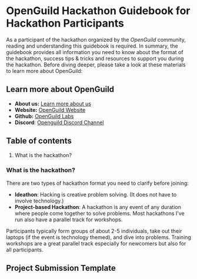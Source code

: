 # OpenGuild Hackathon Guidebook for Hackathon Participants
As a participant of the hackathon organized by the _OpenGuild_ community, reading and understanding this guidebook is required. In summary, the guidebook provides all information you need to know about the format of the hackathon, success tips & tricks and resources to support you during the hackathon. Before diving deeper, please take a look at these materials to learn more about OpenGuild:
## Learn more about OpenGuild
- **About us:** [Learn more about us](https://openguild.wtf/about)
- **Website:** [OpenGuild Website](https://openguild.wtf/)
- **Github:** [OpenGuild Labs](https://github.com/openguild-labs)
- **Discord**:  [Openguild Discord Channel](https://discord.gg/bcjMzxqtD7)
## Table of contents
1. What is the hackathon?

### What is the hackathon?
There are two types of hackathon format you need to clarify before joining:
- **Ideathon**: Hacking is creative problem solving. (It does not have to involve technology.)
- **Project-based Hackathon**: A hackathon is any event of any duration where people come together to solve problems. Most hackathons I’ve run also have a parallel track for workshops.

Participants typically form groups of about 2-5 individuals, take out their laptops (if the event is technology themed), and dive into problems. Training workshops are a great parallel track especially for newcomers but also for all participants.


## Project Submission Template
